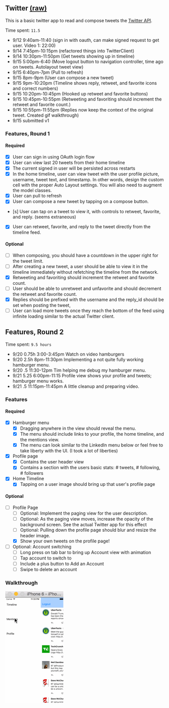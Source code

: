## Twitter [(raw)](https://gist.githubusercontent.com/timothy1ee/b9b1860c8ecb4b0b1c18/raw/2adc3f63677d81644e00245cee891eee88907767/gistfile1.md)

This is a basic twitter app to read and compose tweets the [Twitter API](https://apps.twitter.com/).

Time spent: `11.5`
- 9/12 9:40am-11:40 (sign in with oauth, can make signed request to get user. Video 1: 22:00)
- 9/14 7:45pm-10:15pm (refactored things into TwitterClient)
- 9/14 10:30pm-11:50pm (Get tweets showing up in timeline)
- 9/15 5:00pm-6:40 (Move logout button to navigation controller, time ago on tweets. Autolayout tweet view)
- 9/15 6:40pm-7pm (Pull to refresh)
- 9/15 8pm-9pm (User can compose a new tweet)
- 9/15 9pm-10:20pm (Timeline shows reply, retweet, and favorite icons and correct numbers)
- 9/15 10:20pm-10:45pm (Hooked up retweet and favorite buttons)
- 9/15 10:45pm-10:55pm (Retweeting and favoriting should increment the retweet and favorite count.)
- 9/15 10:55pm-11:55pm (Replies now keep the context of the original tweet. Created gif walkthrough)
- 9/15 submitted v1

### Features, Round 1

#### Required

- [x] User can sign in using OAuth login flow
- [x] User can view last 20 tweets from their home timeline
- [x] The current signed in user will be persisted across restarts
- [x] In the home timeline, user can view tweet with the user profile picture, username, tweet text, and timestamp.  In other words, design the custom cell with the proper Auto Layout settings.  You will also need to augment the model classes.
- [x] User can pull to refresh
- [x] User can compose a new tweet by tapping on a compose button.
- [s] User can tap on a tweet to view it, with controls to retweet, favorite, and reply. (seems extraneous)
- [x] User can retweet, favorite, and reply to the tweet directly from the timeline feed.

#### Optional

- [ ] When composing, you should have a countdown in the upper right for the tweet limit.
- [ ] After creating a new tweet, a user should be able to view it in the timeline immediately without refetching the timeline from the network.
- [x] Retweeting and favoriting should increment the retweet and favorite count.
- [ ] User should be able to unretweet and unfavorite and should decrement the retweet and favorite count.
- [x] Replies should be prefixed with the username and the reply_id should be set when posting the tweet,
- [ ] User can load more tweets once they reach the bottom of the feed using infinite loading similar to the actual Twitter client.

## Features, Round 2

Time spent: `9.5 hours`

- 9/20 0.75h 3:00-3:45pm Watch on video hamburgers
- 9/20 2.5h 8pm-11:30pm Implementing a not quite fully working hamburger menu.
- 9/20 .5 11:30-12pm Tim helping me debug my hamburger menu.
- 9/21 5.25 6:00pm-11:15 Profile view shows your profile and tweets; hamburger menu works.
- 9/21 .5 11:15pm-11:45pm A little cleanup and preparing video.

### Features

#### Required

- [x] Hamburger menu
   - [x] Dragging anywhere in the view should reveal the menu.
   - [x] The menu should include links to your profile, the home timeline, and the mentions view.
   - [x] The menu can look similar to the LinkedIn menu below or feel free to take liberty with the UI. (I took a lot of liberties)
- [x] Profile page
   - [x] Contains the user header view
   - [x] Contains a section with the users basic stats: # tweets, # following, # followers
- [x] Home Timeline
   - [x] Tapping on a user image should bring up that user's profile page

#### Optional

- [ ] Profile Page
   - [ ] Optional: Implement the paging view for the user description.
   - [ ] Optional: As the paging view moves, increase the opacity of the background screen. See the actual Twitter app for this effect
   - [ ] Optional: Pulling down the profile page should blur and resize the header image.
   - [x] Show your own tweets on the profile page!
- [ ] Optional: Account switching
   - [ ] Long press on tab bar to bring up Account view with animation
   - [ ] Tap account to switch to
   - [ ] Include a plus button to Add an Account
   - [ ] Swipe to delete an account

### Walkthrough

![Video Walkthrough](https://raw.githubusercontent.com/etucker/tweeker/master/walkthrough-round2.gif)
